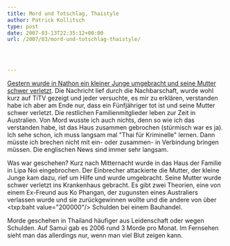 ```yaml
---
title: Mord und Totschlag, Thaistyle
author: Patrick Kollitsch
type: post
date: 2007-03-13T22:35:12+00:00
url: /2007/03/mord-und-totschlag-thaistyle/




---
```

[Gestern wurde in Nathon ein kleiner Junge umgebracht und seine Mutter schwer verletzt][1]. Die Nachricht lief durch die Nachbarschaft, wurde wohl kurz auf TiTV gezeigt und jeder versuchte, es mir zu erklären, verstanden habe ich aber am Ende nur, dass ein Fünfjähriger tot ist und seine Mutter schwer verletzt. Die restlichen Familienmitglieder leben zur Zeit in Australien. Von Mord wusste ich auch nichts, denn so wie ich das verstanden habe, ist das Haus zusammen gebrochen (stürmisch war es ja). Ich sehe schon, ich muss langsam mal "Thai für Kriminelle" lernen. Dann müsste ich brechen nicht mit ein- oder zusammen- in Verbindung bringen müssen. Die englischen News sind immer sehr langsam.

Was war geschehen? Kurz nach Mitternacht wurde in das Haus der Familie in Lipa Noi eingebrochen. Der Einbrecher attackierte die Mutter, der kleine Junge kam dazu, rief um Hilfe und wurde umgebracht. Seine Mutter wurde schwer verletzt ins Krankenhaus gebracht. Es gibt zwei Theorien, eine von einem Ex-Freund aus Ko Phangan, der zugunsten eines Australiers verlassen wurde und sie zurückgewinnen wollte und die andere von über <txp:baht value="200000"/> Schulden bei einem Bauhandel. 

Morde geschehen in Thailand häufiger aus Leidenschaft oder wegen Schulden. Auf Samui gab es 2006 rund 3 Morde pro Monat. Im Fernsehen sieht man das allerdings nur, wenn man viel Blut zeigen kann.

 [1]: http://www.nationmultimedia.com/2007/03/14/national/national_30029226.php